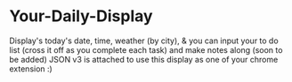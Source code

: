 # Your-Daily-Display
Display's today's date, time, weather (by city), & you can input your to do list (cross it off as you complete each task) and make notes along (soon to be added)
JSON v3 is attached to use this display as one of your chrome extension :)
